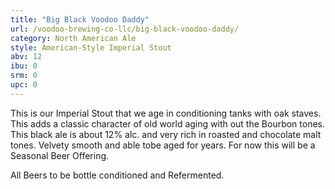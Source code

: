 ```yaml
---
title: "Big Black Voodoo Daddy"
url: /voodoo-brewing-co-llc/big-black-voodoo-daddy/
category: North American Ale
style: American-Style Imperial Stout
abv: 12
ibu: 0
srm: 0
upc: 0
---
```

This is our Imperial Stout that we age in conditioning tanks with oak staves.  This adds a classic character of old world aging with out the Bourbon tones. This black ale is about 12% alc. and very rich in roasted and chocolate malt tones.  Velvety smooth and able tobe aged for years. For now this will be a Seasonal Beer Offering. 

All Beers to be bottle conditioned and Refermented.
